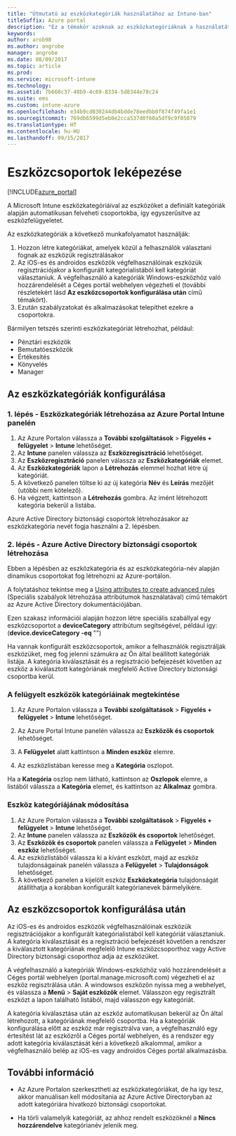 ```yaml
---
title: "Útmutató az eszközkategóriák használatához az Intune-ban"
titleSuffix: Azure portal
description: "Ez a témakör azoknak az eszközkategóriáknak a használatát ismerteti, amelyeket a felhasználók eszközeik Intune-regisztrációjakor választhatnak."
keywords: 
author: arob98
ms.author: angrobe
manager: angrobe
ms.date: 08/09/2017
ms.topic: article
ms.prod: 
ms.service: microsoft-intune
ms.technology: 
ms.assetid: 7b668c37-40b9-4c69-8334-5d8344e78c24
ms.suite: ems
ms.custom: intune-azure
ms.openlocfilehash: e34b9cd030244db4bdde78eedbb0f874f49fa1e1
ms.sourcegitcommit: 769db6599d5eb0e2cca537d0f60a5df9c9f05079
ms.translationtype: HT
ms.contentlocale: hu-HU
ms.lasthandoff: 09/15/2017
---
```

# <a name="map-device-groups"></a>Eszközcsoportok leképezése


[!INCLUDE[azure_portal](./includes/azure_portal.md)]

A Microsoft Intune eszközkategóriáival az eszközöket a definiált kategóriák alapján automatikusan felveheti csoportokba, így egyszerűsítve az eszközfelügyeletet.

Az eszközkategóriák a következő munkafolyamatot használják:
1. Hozzon létre kategóriákat, amelyek közül a felhasználók választani fognak az eszközük regisztrálásakor
3. Az iOS-es és androidos eszközök végfelhasználóinak eszközük regisztrációjakor a konfigurált kategórialistából kell kategóriát választaniuk. A végfelhasználó a kategóriák Windows-eszközhöz való hozzárendelését a Céges portál webhelyen végezheti el (további részletekért lásd **Az eszközcsoportok konfigurálása után** című témakört).
4. Ezután szabályzatokat és alkalmazásokat telepíthet ezekre a csoportokra.

Bármilyen tetszés szerinti eszközkategóriát létrehozhat, például:
- Pénztári eszközök
- Bemutatóeszközök
- Értékesítés
- Könyvelés
- Manager

## <a name="how-to-configure-device-categories"></a>Az eszközkategóriák konfigurálása

### <a name="step-1---create-device-categories-in-the-intune-blade-of-the-azure-portal"></a>1. lépés - Eszközkategóriák létrehozása az Azure Portal Intune panelén
1. Az Azure Portalon válassza a **További szolgáltatások** > **Figyelés + felügyelet** > **Intune** lehetőséget.
3. Az **Intune** panelen válassza az **Eszközregisztráció** lehetőséget.
3. Az **Eszközregisztráció** panelen válassza az **Eszközkategóriák** elemet.
4. Az **Eszközkategóriák** lapon a **Létrehozás** elemmel hozhat létre új kategóriát.
5. A következő panelen töltse ki az új kategória **Név** és **Leírás** mezőjét (utóbbi nem kötelező).
6. Ha végzett, kattintson a **Létrehozás** gombra. Az imént létrehozott kategória bekerül a listába.

Azure Active Directory biztonsági csoportok létrehozásakor az eszközkategória nevét fogja használni a 2. lépésben.

### <a name="step-2---create-azure-active-directory-security-groups"></a>2. lépés - Azure Active Directory biztonsági csoportok létrehozása
Ebben a lépésben az eszközkategória és az eszközkategória-név alapján dinamikus csoportokat fog létrehozni az Azure-portálon.

A folytatáshoz tekintse meg a [Using attributes to create advanced rules](https://azure.microsoft.com/documentation/articles/active-directory-accessmanagement-groups-with-advanced-rules/#using-attributes-to-create-rules-for-device-objects) (Speciális szabályok létrehozása attribútumok használatával) című témakört az Azure Active Directory dokumentációjában. 

Ezen szakasz információi alapján hozzon létre speciális szabállyal egy eszközcsoportot a **deviceCategory** attribútum segítségével, például így: (**device.deviceCategory -eq** "*<the device category name you got from the Azure portal>*")

Ha vannak konfigurált eszközcsoportok, amikor a felhasználók regisztrálják eszközüket, meg fog jelenni számukra az Ön által beállított kategóriák listája. A kategória kiválasztását és a regisztráció befejezését követően az eszköz a kiválasztott kategóriának megfelelő Active Directory biztonsági csoportba kerül.

### <a name="how-to-view-the-categories-of-devices-you-manage"></a>A felügyelt eszközök kategóriáinak megtekintése

1.  Az Azure Portalon válassza a **További szolgáltatások** > **Figyelés + felügyelet** > **Intune** lehetőséget.

2. Az Azure Portal Intune panelén válassza az **Eszközök és csoportok** lehetőséget.

3.  A **Felügyelet** alatt kattintson a **Minden eszköz** elemre.

4.  Az eszközlistában keresse meg a **Kategória** oszlopot.

Ha a **Kategória** oszlop nem látható, kattintson az **Oszlopok** elemre, a listából válassza a **Kategória** elemet, és kattintson az **Alkalmaz** gombra.

### <a name="to-change-the-category-of-a-device"></a>Eszköz kategóriájának módosítása

1. Az Azure Portalon válassza a **További szolgáltatások** > **Figyelés + felügyelet** > **Intune** lehetőséget.
3. Az **Intune** panelen válassza az **Eszközök és csoportok** lehetőséget.
4. Az **Eszközök és csoportok** panelen válassza a **Felügyelet** > **Minden eszköz** lehetőséget.
5. Az eszközlistából válassza ki a kívánt eszközt, majd az eszköz tulajdonságainak panelén válassza a **Felügyelet** > **Tulajdonságok** lehetőséget.
6. A következő panelen a kijelölt eszköz **Eszközkategória** tulajdonságát átállíthatja a korábban konfigurált kategórianevek bármelyikére.

## <a name="after-you-configure-device-groups"></a>Az eszközcsoportok konfigurálása után

Az iOS-es és androidos eszközök végfelhasználóinak eszközük regisztrációjakor a konfigurált kategórialistából kell kategóriát választaniuk. A kategória kiválasztását és a regisztráció befejezését követően a rendszer a kiválasztott kategóriának megfelelő Intune eszközcsoporthoz vagy Active Directory biztonsági csoporthoz adja az eszközüket.

A végfelhasználó a kategóriák Windows-eszközhöz való hozzárendelését a Céges portál webhelyen (portal.manage.microsoft.com) végezheti el az eszköz regisztrálása után. A windowsos eszközön nyissa meg a webhelyet, és válassza a **Menü** > **Saját eszközök** elemet. Válasszon egy regisztrált eszközt a lapon található listából, majd válasszon egy kategóriát. 

A kategória kiválasztása után az eszköz automatikusan bekerül az Ön által létrehozott, a kategóriának megfelelő csoportba. Ha a kategóriák konfigurálása előtt az eszköz már regisztrálva van, a végfelhasználó egy értesítést lát az eszközről a Céges portál webhelyen, és a rendszer egy adott kategória kiválasztását kéri a következő alkalommal, amikor a végfelhasználó belép az iOS-es vagy androidos Céges portál alkalmazásba.

## <a name="further-information"></a>További információ
- Az Azure Portalon szerkesztheti az eszközkategóriákat, de ha így tesz, akkor manuálisan kell módosítania az Azure Active Directoryban az adott kategóriára hivatkozó biztonsági csoportokat.

- Ha törli valamelyik kategóriát, az ahhoz rendelt eszközöknél a **Nincs hozzárendelve** kategórianév jelenik meg.


